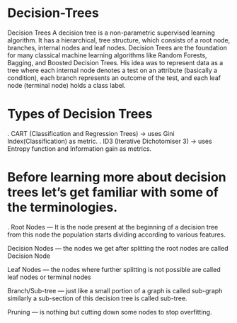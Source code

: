# Decision-Trees
Decision Trees A decision tree is a non-parametric supervised learning algorithm. It has a hierarchical, tree structure, which consists of a root node, branches, internal nodes and leaf nodes.
Decision Trees are the foundation for many classical machine learning algorithms like Random Forests, Bagging, and Boosted Decision Trees. His idea was to represent data as a tree where each internal node denotes a test on an attribute (basically a condition), each branch represents an outcome of the test, and each leaf node (terminal node) holds a class label.

# Types of Decision Trees
.   CART (Classification and Regression Trees) → uses Gini Index(Classification) as metric.
.   ID3 (Iterative Dichotomiser 3) → uses Entropy function and Information gain as metrics.

# Before learning more about decision trees let’s get familiar with some of the terminologies.
.  Root Nodes — It is the node present at the beginning of a decision tree from this node the population starts dividing according to various features.

Decision Nodes — the nodes we get after splitting the root nodes are called Decision Node

Leaf Nodes — the nodes where further splitting is not possible are called leaf nodes or terminal nodes

Branch/Sub-tree — just like a small portion of a graph is called sub-graph similarly a sub-section of this decision tree is called sub-tree.

Pruning — is nothing but cutting down some nodes to stop overfitting.
